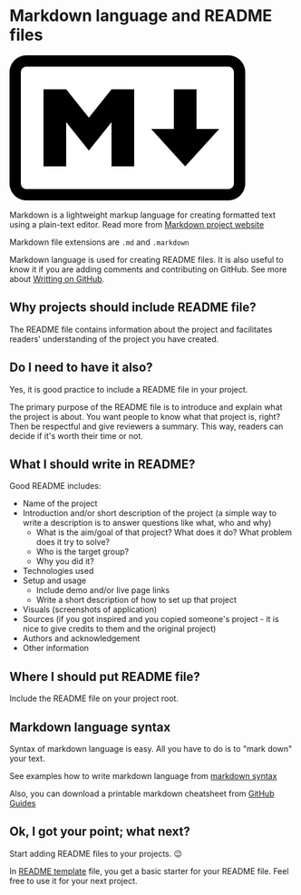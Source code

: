 # Markdown language and README files
![Markdown mark](./Markdown-mark.svg)

Markdown is a lightweight markup language for creating formatted text using a plain-text editor. Read more from [Markdown project website](https://daringfireball.net/projects/markdown/)

Markdown file extensions are `.md` and `.markdown`

Markdown language is used for creating README files. It is also useful to know it if you are adding comments and contributing on GitHub. See more about [Writting on GitHub](https://docs.github.com/en/github/writing-on-github).

## Why projects should include README file?

The README file contains information about the project and facilitates readers' understanding of the project you have created.

## Do I need to have it also?

Yes, it is good practice to include a README file in your project. 

The primary purpose of the README file is to introduce and explain what the project is about. You want people to know what that project is, right? Then be respectful and give reviewers a summary. This way, readers can decide if it's worth their time or not.

## What I should write in README?

Good README includes: 

- Name of the project
- Introduction and/or short description of the project (a simple way to write a description is to answer questions like what, who and why)
    - What is the aim/goal of that project? What does it do? What problem does it try to solve?
    - Who is the target group?
    - Why you did it? 
- Technologies used 
- Setup and usage
    - Include demo and/or live page links
    - Write a short description of how to set up that project
- Visuals (screenshots of application)
- Sources (if you got inspired and you copied someone's project - it is nice to give credits to them and the original project)
- Authors and acknowledgement
- Other information

## Where I should put README file? 

Include the README file on your project root. 


## Markdown language syntax

Syntax of markdown language is easy. All you have to do is to "mark down" your text.

See examples how to write markdown language from [markdown syntax](markdown-syntax.md)

Also, you can download a printable markdown cheatsheet from [GitHub Guides](https://guides.github.com/pdfs/markdown-cheatsheet-online.pdf)


## Ok, I got your point; what next? 

Start adding README files to your projects. :wink:

In [README template](README-template.md) file, you get a basic starter for your README file. Feel free to use it for your next project.